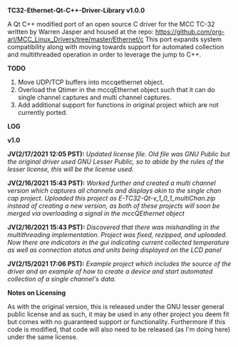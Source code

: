 **TC32-Ethernet-Qt-C++-Driver-Library v1.0.0**

A Qt C++ modified port of an open source C driver for the MCC TC-32 written by Warren Jasper and housed at the repo:
https://github.com/org-arl/MCC_Linux_Drivers/tree/master/Ethernet/c
This port expands system compatibility along with moving towards support for automated collection and multithreaded operation in order to leverage the jump to C++.

**TODO**
1. Move UDP/TCP buffers into mccqethernet object.
2. Overload the Qtimer in the mccqEthernet object such that it can do single channel captures and multi channel captures.
3. Add additional support for functions in original project which are not currently ported.

**LOG**

**v1.0**

**JV(2/17/2021 12:05 PST):** *Updated license file. Old file was GNU Public but the original driver used GNU Lesser Public, so to abide by the rules of the lesser license, this will be the license used.*

**JV(2/16/2021 15:43 PST):** *Worked further and created a multi channel version which captures all channels and displays akin to the single chan cap project. Uploaded this project as E-TC32-Qt-v_1_0_1_multiChan.zip instead of creating a new version, as both of these projects will soon be merged via overloading a signal in the mccQEthernet object*

**JV(2/16/2021 15:43 PST):** *Discovered that there was mishandling in the multithreading implementation. Project was fixed, rezipped, and uploaded. Now there are indicators in the gui indicating current collected temperature as well as connection status and units being displayed on the LCD panel*

**JV(2/15/2021 17:06 PST):** *Example project which includes the source of the driver and an example of how to create a device and start automated collection of a single channel's data.*

**Notes on Licensing**

As with the original version, this is released under the GNU lesser general public license and as such, it may be used in any other project you deem fit but comes with no guaranteed support or functionality. Furthermore if this code is modified, that code will also need to be released (as I'm doing here) under the same license.
